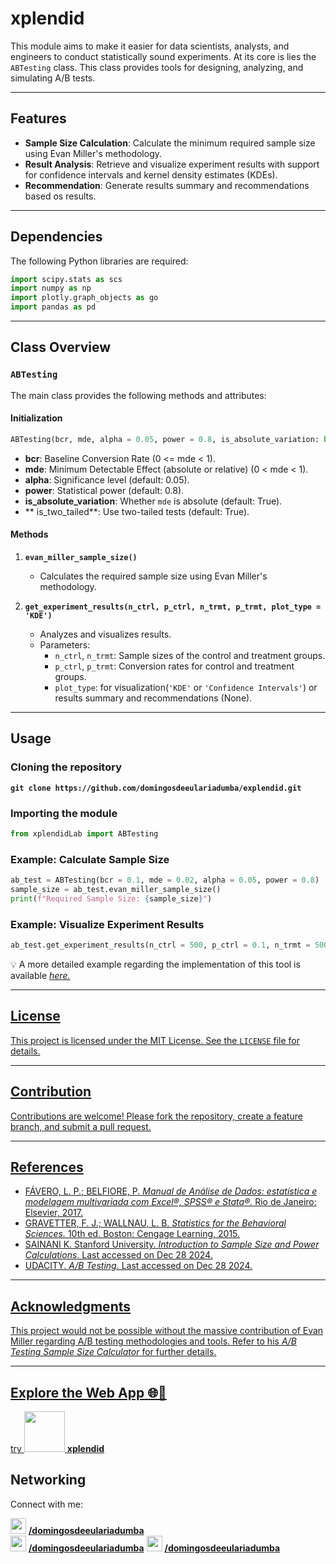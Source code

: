 # xplendid

This module aims to make it easier for data scientists, analysts, and engineers to conduct statistically sound experiments. At its core is lies the `ABTesting` class. This class provides tools for designing, analyzing, and simulating A/B tests.

---

## Features

- **Sample Size Calculation**: Calculate the minimum required sample size using Evan Miller's methodology.
- **Result Analysis**: Retrieve and visualize experiment results with support for confidence intervals and kernel density estimates (KDEs).
- **Recommendation**: Generate results summary and recommendations based os results.

---

## Dependencies

The following Python libraries are required:

```python
import scipy.stats as scs
import numpy as np
import plotly.graph_objects as go
import pandas as pd
```

---

## Class Overview

### `ABTesting`
The main class provides the following methods and attributes:

#### **Initialization**
```python
ABTesting(bcr, mde, alpha = 0.05, power = 0.8, is_absolute_variation: bool = True, is_two_tailed: bool = True)
```

- **bcr**: Baseline Conversion Rate (0 <= mde < 1).
- **mde**: Minimum Detectable Effect (absolute or relative) (0 < mde < 1).
- **alpha**: Significance level (default: 0.05).
- **power**: Statistical power (default: 0.8).
- **is_absolute_variation**: Whether `mde` is absolute (default: True).
- ** is_two_tailed**: Use two-tailed tests (default: True).

#### **Methods**

1. **`evan_miller_sample_size()`**
   - Calculates the required sample size using Evan Miller's methodology.

3. **`get_experiment_results(n_ctrl, p_ctrl, n_trmt, p_trmt, plot_type = 'KDE')`**
   - Analyzes and visualizes results.
   - Parameters:
     - `n_ctrl`, `n_trmt`: Sample sizes of the control and treatment groups.
     - `p_ctrl`, `p_trmt`: Conversion rates for control and treatment groups.
     - `plot_type`: for visualization(`'KDE'` or `'Confidence Intervals'`) or results summary and recommendations (None).

---

## Usage

### Cloning the repository

**`git clone https://github.com/domingosdeeulariadumba/explendid.git`**


### Importing the module

```python
from xplendidLab import ABTesting
```

### Example: Calculate Sample Size
```python
ab_test = ABTesting(bcr = 0.1, mde = 0.02, alpha = 0.05, power = 0.8)
sample_size = ab_test.evan_miller_sample_size()
print(f"Required Sample Size: {sample_size}")
```

### Example: Visualize Experiment Results
```python
ab_test.get_experiment_results(n_ctrl = 500, p_ctrl = 0.1, n_trmt = 500, p_trmt = 0.12, plot_type = 'Confidence Intervals')
```

💡 A more detailed example regarding the implementation of this tool is available <em> <a href = 'https://github.com/domingosdeeulariadumba/xplendid/blob/master/xplendidExamplesNotebook.ipynb' target = '_blank'> here.</em> 

---

## License

This project is licensed under the MIT License. See the `LICENSE` file for details.

---

## Contribution

Contributions are welcome! Please fork the repository, create a feature branch, and submit a pull request.



---

## References
- FÁVERO, L. P.; BELFIORE, P. <em> <a href = 'https://www.amazon.com.br/Manual-An%C3%A1lise-Dados-Luiz-F%C3%A1vero/dp/8535270876' target = '_blank'> Manual de Análise de Dados: estatística e modelagem
multivariada com Excel®, SPSS® e Stata®.</em> Rio de Janeiro: Elsevier, 2017.
- GRAVETTER, F. J.; WALLNAU, L. B. <em> <a href = 'https://www.amazon.com/Statistics-Behavioral-Sciences-Standalone-Book/dp/1305504917' target = '_blank'> Statistics for the Behavioral Sciences.</em> 10th ed. Boston:
Cengage Learning, 2015.
- SAINANI K. Stanford University. <em> <a href = 'https://www.google.com/url?sa=t&source=web&rct=j&opi=89978449&url=https://web.stanford.edu/~kcobb/hrp259/lecture11.ppt&ved=2ahUKEwin0_6qmsuKAxVHUEEAHSzNEt0QFnoECBUQAQ&usg=AOvVaw16arOYUy8mK6FcYHGblX0m' target = '_blank'> Introduction to Sample Size and Power Calculations</em>. Last accessed on Dec 28 2024.
- UDACITY. <em> <a href = 'https://www.udacity.com/course/ab-testing--ud257' target = '_blank'> A/B Testing</em>. Last accessed on Dec 28 2024.
  
---
## Acknowledgments

This project would not be possible without the massive contribution of Evan Miller regarding A/B testing methodologies and tools. Refer to his <em> <a href = 'https://www.evanmiller.org/ab-testing/sample-size.html' target = '_blank' a> A/B Testing Sample Size Calculator</em> for further details.

---
## Explore the Web App 🌐🚀

try <img src = 'https://i.postimg.cc/cCJg1kKz/xplendid-logo-body.png' width = '65' height = '65'/> **[xplendid](https://xplendid.onrender.com)**


## Networking

Connect with me:

 <img src = 'https://i.postimg.cc/wj3w1mjG/kofi-icon.png' width = '25' height = '25'/>  **[/domingosdeeulariadumba](https://ko-fi.com/domingosdeeulariadumba)**  
<img src = 'https://i.postimg.cc/t4vNmLB0/linktree-icon.png' width = '25' height = '25'/>  **[/domingosdeeulariadumba](https://linktr.ee/domingosdeeulariadumba)**
 <img src = 'https://i.postimg.cc/W1178266/linkedin-icon.png' width = '25' height = '25'/>  **[/domingosdeeulariadumba](https://linkedin.com/in/domingosdeeulariadumba/)**
